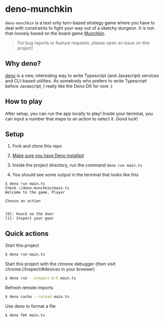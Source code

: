 # deno-munchkin

`deno-munchkin` is a text-only turn-based strategy game where you have to deal with constraints to fight your way out of a sketchy dungeon. It is not-that-loosely based on the board game [Munchkin](https://munchkin.game/).

> For bug reports or feature requests, please open an issue on this project!

## Why deno?

[deno](https://deno.land) is a new, interesting way to write Typescript (and Javascript) services and CLI-based utilities. As somebody who prefers to write Typescript before Javascript, I really like the Deno DX for now :)

## How to play

After setup, you can run the app locally to play! Inside your terminal, you can input a number that maps to an action to select it. Good luck!

## Setup

1. Fork and clone this repo

2. [Make sure you have Deno installed](https://deno.land/#installation)

3. Inside the project directory, run the command `deno run main.ts`

4. You should see some output in the terminal that looks like this

```
$ deno run main.ts
Check ~/deno-munchkin/main.ts
Welcome to the game, Player

Choose an action


[0]: Knock on the door
[1]: Inspect your gear

```

## Quick actions

Start this project

```sh
$ deno run main.ts
```

Start this project with the chrome debugger (then visit chrome://inspect/#devices in your browser)

```sh
$ deno run --inspect-brk main.ts
```

Refresh remote imports

```sh
$ deno cache --reload main.ts
```

Use deno to format a file

```sh
$ deno fmt main.ts
```
